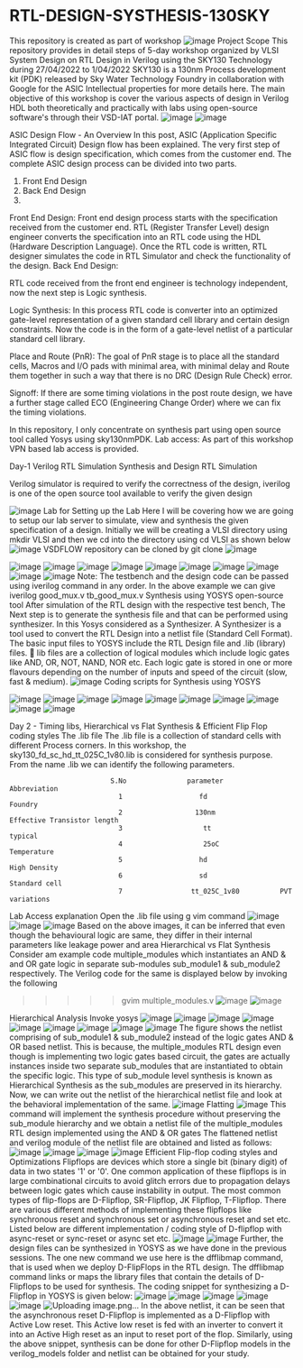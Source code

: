 # RTL-DESIGN-SYSTHESIS-130SKY
This repository is created as part of workshop 
![image](https://user-images.githubusercontent.com/104430712/166086350-d8b6664b-1ef5-4044-b15b-30789923e87a.png)
Project Scope
This repository provides in detail steps of 5-day workshop organized by VLSI System Design on  RTL Design in Verilog using the SKY130 Technology during 27/04/2022 to 1/04/2022
SKY130 is a 130nm Process development kit (PDK) released by Sky Water Technology Foundry in collaboration with Google for the ASIC Intellectual properties for more details here.
The main objective of this workshop is cover the various aspects of design in Verilog HDL both theoretically and practically with labs using open-source software's through their VSD-IAT portal. 
![image](https://user-images.githubusercontent.com/104430712/166086823-513c3c90-2f56-464e-a82d-e6d8c5c90229.png)
![image](https://user-images.githubusercontent.com/104430712/166086827-2d099777-c7ba-4ac6-93c4-3fc65dc73a5d.png)

 ASIC Design Flow - An Overview
In this post, ASIC (Application Specific Integrated Circuit) Design flow has been explained. The very first step of ASIC flow is design specification, which comes from the customer end.
The complete ASIC design process can be divided into two parts.

1.	Front End Design
2.	Back End Design
3.	
Front End Design:
Front end design process starts with the specification received from the customer end. RTL (Register Transfer Level) design engineer converts the specification into an RTL code using the HDL (Hardware Description Language). Once the RTL code is written, RTL designer simulates the code in RTL Simulator and check the functionality of the design.
Back End Design:

RTL code received from the front end engineer is technology independent, now the next step is Logic synthesis. 

Logic Synthesis:  In this process RTL code is converter into an optimized gate-level representation of a given standard cell library and certain design constraints. Now the code is in the form of a gate-level netlist of a particular standard cell library.

Place and Route (PnR):  The goal of PnR stage is to place all the standard cells, Macros and I/O pads with minimal area, with minimal delay and Route them together in such a way that there is no DRC (Design Rule Check) error. 

Signoff: If there are some timing violations in the post route design, we have a further stage called ECO (Engineering Change Order) where we can fix the timing violations. 


In this repository, I only concentrate on synthesis part using open source tool called Yosys using sky130nmPDK. 
Lab access: As part of this workshop VPN based lab access is provided. 

 Day-1 Verilog RTL Simulation Synthesis and Design
RTL Simulation

Verilog simulator is required to verify the correctness of the design, iverilog is one of the open source tool available to verify the given design

![image](https://user-images.githubusercontent.com/104430712/166182026-46e2d74b-dab6-4ffd-bf85-e8d69c2996dd.png)
Lab for Setting up the Lab
Here I will be covering how we are going to setup our lab server to simulate, view and synthesis the given specification of a design.
Initially we will be creating a VLSI directory using mkdir VLSI and then we cd into the directory using cd VLSI as shown below
![image](https://user-images.githubusercontent.com/104430712/166182049-d3ec2ac6-2849-4a3c-a4d5-b154cf4eb853.png)
VSDFLOW repository can be cloned by git clone
![image](https://user-images.githubusercontent.com/104430712/166182060-be765957-da8c-46c1-9704-51e25cc3c8c7.png)

![image](https://user-images.githubusercontent.com/104430712/166182092-1a8f8c8d-8cf4-425f-88bc-3ef4828331a3.png)
![image](https://user-images.githubusercontent.com/104430712/166182098-c20488cb-63e1-4adc-b26e-60c352f46afd.png)
![image](https://user-images.githubusercontent.com/104430712/166182105-e7a3f1ba-c81d-4b60-b8eb-d9b91cac7e5e.png)
![image](https://user-images.githubusercontent.com/104430712/166182112-01872e6d-13f9-4702-8e83-870b836efa1b.png)
![image](https://user-images.githubusercontent.com/104430712/166182121-a4900e7d-c9dd-4259-af0a-06e9b70bec11.png)
![image](https://user-images.githubusercontent.com/104430712/166182128-9d51f084-adab-4d58-9b3f-4a5a12ef2356.png)
![image](https://user-images.githubusercontent.com/104430712/166182139-cdb2deeb-e869-4d28-807a-b7780bf45646.png)
![image](https://user-images.githubusercontent.com/104430712/166182143-1d4d20c1-c6f0-4f5b-a98a-c1d91d24d4a6.png)
![image](https://user-images.githubusercontent.com/104430712/166182154-ba0b109f-f187-47f0-9e34-79bfaf4414ab.png)
![image](https://user-images.githubusercontent.com/104430712/166182164-05c1d394-226f-4f67-8d45-4c62bf60e682.png)
Note: The testbench and the design code can be passed using iverilog command in any order. In the above example we can give iverilog good_mux.v tb_good_mux.v 
Synthesis using YOSYS open-source tool
After simulation of the RTL design with the respective test bench, The Next step is to generate the synthesis file and that can be performed using synthesizer. In this Yosys considered as a Synthesizer. A Synthesizer is a tool used to convert the RTL Design into a netlist file (Standard Cell Format). The basic input files to YOSYS include the RTL Design file and .lib (library) files.
	lib files are a collection of logical modules which include logic gates like AND, OR, NOT, NAND, NOR etc. Each logic gate is stored in one or more flavours depending on the number of inputs and speed of the circuit (slow, fast & medium).
![image](https://user-images.githubusercontent.com/104430712/166182186-7f39a4e9-5046-4c05-90f3-48d720850ed9.png)
Coding scripts for Synthesis using YOSYS

![image](https://user-images.githubusercontent.com/104430712/166182233-11ce25cd-1b53-4617-a8d9-c13a58775857.png)
![image](https://user-images.githubusercontent.com/104430712/166182239-f7998ad2-a91f-4d40-a34a-7e416d58b5aa.png)
![image](https://user-images.githubusercontent.com/104430712/166182243-b95fc922-682d-42ee-81e1-c7c2207d9793.png)
![image](https://user-images.githubusercontent.com/104430712/166182248-339ba50b-b1b9-43e5-9bec-bc97b7ad097b.png)
![image](https://user-images.githubusercontent.com/104430712/166182253-127ca821-eec2-4cdb-88fe-6487a8e3c5a8.png)
![image](https://user-images.githubusercontent.com/104430712/166182258-53384baa-33bd-4671-9dfc-bfe84f9940ae.png)
![image](https://user-images.githubusercontent.com/104430712/166182266-9347f8bb-197e-4077-8fac-7d8e6a5f3f83.png)
![image](https://user-images.githubusercontent.com/104430712/166182273-c81d6039-d79e-4947-b387-9d81ddc1c9cc.png)
![image](https://user-images.githubusercontent.com/104430712/166182280-3f181ca5-fc8b-49f0-8a26-9df6c05c5eab.png)
![image](https://user-images.githubusercontent.com/104430712/166182287-b6a6806c-4d9f-4002-b5aa-bf0902168dd5.png)

Day 2 - Timing libs, Hierarchical   vs  Flat Synthesis & Efficient Flip Flop coding styles
The .lib file
The .lib file is a collection of standard cells with different Process corners. In this workshop, the sky130_fd_sc_hd_tt_025C_1v80.lib is considered for synthesis purpose. From the name .lib we can identify the following parameters.

                             S.No	            parameter	       Abbreviation
                               1	               fd	               Foundry 
                               2	              130nm 	        Effective Transistor length
                               3	                tt	               typical
                               4	                25oC	             Temperature
                               5	               hd	               High Density
                               6	               sd	                Standard cell
                               7	             tt_025C_1v80	       PVT variations

Lab Access explanation
Open the .lib file using g
vim command
![image](https://user-images.githubusercontent.com/104430712/166254676-10af81f1-a022-43c6-8be7-d2f128aad73b.png)
![image](https://user-images.githubusercontent.com/104430712/166254685-8556c2c5-39ec-4fd4-bbb4-c1eb80b0eff3.png)
![image](https://user-images.githubusercontent.com/104430712/166254707-9976d439-eda2-4304-800d-5765fd022a34.png)
Based on the above images, it can be inferred that even though the behavioural logic are same, they differ in their internal parameters like leakage power and area
Hierarchical vs Flat Synthesis
Consider am example code multiple_modules which instantiates an AND & and OR gate logic in separate sub-modules sub_module1 & sub_module2 respectively. The Verilog code for the same is displayed below by invoking the following 
>>>>>   gvim multiple_modules.v
![image](https://user-images.githubusercontent.com/104430712/166254791-e89a4d95-1292-46ad-8ac3-5bc6ee680f2f.png)
![image](https://user-images.githubusercontent.com/104430712/166254819-09278743-0e4d-46f3-af8b-5f3eab2ba83e.png)

Hierarchical Analysis 
Invoke yosys
![image](https://user-images.githubusercontent.com/104430712/166254865-6d8895bf-49f8-48a2-8782-6e4b45498abd.png)
![image](https://user-images.githubusercontent.com/104430712/166254882-d1a3f079-c390-4016-89a3-7cfa5b5bc8ff.png)
![image](https://user-images.githubusercontent.com/104430712/166254900-35be16dc-7d7d-4f9b-bb65-169444ed1b31.png)
![image](https://user-images.githubusercontent.com/104430712/166254926-b920d845-0045-4e40-9b46-9705e35d3618.png)
![image](https://user-images.githubusercontent.com/104430712/166254981-469c5783-2ed5-4f3b-b9a2-e70de3f94b17.png)
![image](https://user-images.githubusercontent.com/104430712/166254996-b56e091b-d983-4a32-a006-d72cecb2985b.png)
![image](https://user-images.githubusercontent.com/104430712/166255025-886aa611-72db-4360-9476-980adf8373b4.png)
![image](https://user-images.githubusercontent.com/104430712/166255042-d5254b3e-0567-4a35-8ff0-9cb2c4ba7fe1.png)
![image](https://user-images.githubusercontent.com/104430712/166255066-f67ce9ee-af9c-4871-86ea-3d4abfb3c97b.png)
The figure shows the  netlist comprising of sub_module1 & sub_module2 instead of the logic gates AND & OR based netlist. This is because, the multiple_modules RTL design even though is implementing two logic gates based circuit, the gates are actually instances inside two separate sub_modules that are instantiated to obtain the specific logic. This type of sub_module level synthesis is known as Hierarchical Synthesis as the sub_modules are preserved in its hierarchy.
Now, we can write out the netlist of the hierarchical netlist file and look at the behavioral implementation of the same.
![image](https://user-images.githubusercontent.com/104430712/166255116-a2e6a27e-3e7d-4227-8dda-1a023c90b787.png)
Flatting
![image](https://user-images.githubusercontent.com/104430712/166255165-06306053-58e0-4664-8e39-24935715ea0e.png)
This command will implement the synthesis procedure without preserving the sub_module hierarchy and we obtain a netlist file of the multiple_modules RTL design implemented using the AND & OR gates
The flattened netlist and verilog module of the netlist file are obtained and listed as follows:
![image](https://user-images.githubusercontent.com/104430712/166255232-99c8e123-7eb5-4dbb-9135-30a1611b0a90.png)
![image](https://user-images.githubusercontent.com/104430712/166255263-b8929abb-8011-4778-a35a-6a67e0cba180.png)
![image](https://user-images.githubusercontent.com/104430712/166255288-f725b26d-03c4-41f0-a36d-363b2ccbe6ab.png)
![image](https://user-images.githubusercontent.com/104430712/166255312-d909b622-20ba-4d71-a288-60f8ae9ff3a6.png)
Efficient Flip-flop coding styles and Optimizations
Flipflops are devices which store a single bit (binary digit) of data in two states '1' or '0'. One common application of these flipflops is in large combinational circuits to avoid glitch errors due to propagation delays between logic gates which cause instability in output. The most common types of flip-flops are D-Flipflop, SR-Flipflop, JK Flipflop, T-Flipflop. There are various different methods of implementing these flipflops like synchronous reset and synchronous set or asynchronous reset and set etc. Listed below are different implementation / coding style of D-flipflop with async-reset or sync-reset or async set etc.
![image](https://user-images.githubusercontent.com/104430712/166255403-1b7e0319-92b1-4600-b81d-cd27bd010ab5.png)
![image](https://user-images.githubusercontent.com/104430712/166255417-39804c98-870f-49d7-acfc-3199b436f8f9.png)
Further, the design files can be synthesized in YOSYS as we have done in the previous sessions. The one new command we use here is the dfflibmap command, that is used when we deploy D-FlipFlops in the RTL design. The dfflibmap command links or maps the library files that contain the details of D-Flipflops to be used for synthesis. The coding snippet for synthesizing a D-Flipflop in YOSYS is given below:
![image](https://user-images.githubusercontent.com/104430712/166255461-09505bf4-5b0c-441b-908a-786575274e45.png)
![image](https://user-images.githubusercontent.com/104430712/166255473-95113766-0e54-4cd9-ad04-c62a74166539.png)
![image](https://user-images.githubusercontent.com/104430712/166255496-d91ad129-60ed-48bc-9c74-11c3b3844f4e.png)
![image](https://user-images.githubusercontent.com/104430712/166255523-1984738c-79a2-49cc-9864-6f9f02b96766.png)
![image](https://user-images.githubusercontent.com/104430712/166255539-d69225ed-b08f-47cc-81d4-caa7e48adc7c.png)
![Uploading image.png…]()
In the above netlist, it can be seen that the asynchronous reset D-Flipflop is implemented as a D-Flipflop with Active Low reset. This Active low reset is fed with an inverter to convert it into an Active High reset as an input to reset port of the flop. Similarly, using the above snippet, synthesis can be done for other D-Flipflop models in the verilog_models folder and netlist can be obtained for your study.
 
 
 
 
 

 
